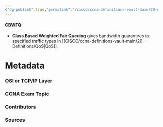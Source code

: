 ```yaml
---
{"dg-publish":true,"permalink":"/cisco/ccna-definitions-vault-main/20-definitions/cbwfq/","tags":["defs_ccna"]}
---
```


#### CBWFQ
- **Class Based Weighted Fair Queuing** gives bandwidth guarantees to specified traffic types in [[CISCO/ccna-definitions-vault-main/20 - Definitions/QoS\|QoS]]

# Metadata
### OSI or TCP/IP Layer

### CCNA Exam Topic

### Contributors

### Sources

